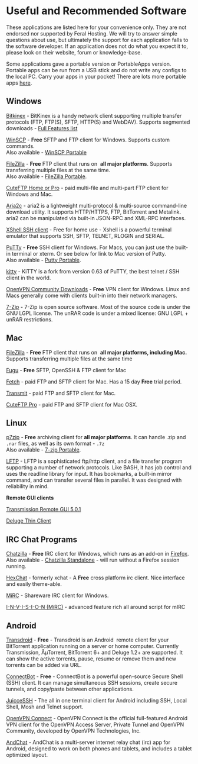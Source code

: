 Useful and Recommended Software
===============================

These applications are listed here for your convenience only. They are not endorsed nor supported by Feral Hosting. We will try to answer simple questions about use, but ultimately the support for each application falls to the software developer. If an application does not do what you expect it to, please look on their website, forum or knowledge-base.  
  
Some applications gave a portable version or PortableApps version. Portable apps can be run from a USB stick and do not write any configs to the local PC. Carry your apps in your pocket! There are lots more portable apps [here](http://portableapps.com/apps).  
  

Windows
-------

  
[Bitkinex](http://www.bitkinex.com/ftp/client/bitkinex323.exe) - BitKinex is a handy network client supporting multiple transfer protocols (FTP, FTP(S), SFTP, HTTP(S) and WebDAV). Supports segmented downloads - [Full Features list](http://www.bitkinex.com/features)  
  
[WinSCP](http://winscp.net/eng/download.php) - **Free** SFTP and FTP client for Windows. Supports custom commands.  
Also available - [WinSCP Portable](http://portableapps.com/apps/internet/winscp_portable)  
  
[FileZilla](https://www.feralhosting.com/faq/view?question=187) - **Free** FTP client that runs on  **all major platforms**. Supports transferring multiple files at the same time.  
Also available - [FileZilla Portable](http://portableapps.com/apps/internet/filezilla_portable).  
  
[CuteFTP Home or Pro](http://www.cuteftp.com/downloads/) - paid multi-file and multi-part FTP client for Windows and Mac.  
  
[Aria2c](https://www.feralhosting.com/faq/view?question=236) - aria2 is a lightweight multi-protocol & multi-source command-line download utility. It supports HTTP/HTTPS, FTP, BitTorrent and Metalink. aria2 can be manipulated via built-in JSON-RPC and XML-RPC interfaces.  
  
[XShell SSH client](https://www.feralhosting.com/faq/view?question=238) - Free for home use - Xshell is a powerful terminal emulator that supports SSH, SFTP, TELNET, RLOGIN and SERIAL.  
  
[PuTTy](https://www.feralhosting.com/faq/view?question=12) - **Free** SSH client for Windows. For Macs, you can just use the built-in terminal or xterm. Or see below for link to Mac version of Putty.  
Also available - [Putty Portable](http://portableapps.com/apps/internet/putty_portable).  
  
[kitty](https://www.feralhosting.com/faq/view?question=240) - KiTTY is a fork from version 0.63 of PuTTY, the best telnet / SSH client in the world.  
  
[OpenVPN Community Downloads](https://www.feralhosting.com/faq/view?question=5) - **Free** VPN client for Windows. Linux and Macs generally come with clients built-in into their network managers.  
  
[7-Zip](http://www.7-zip.org/) - 7-Zip is open source software. Most of the source code is under the GNU LGPL license. The unRAR code is under a mixed license: GNU LGPL + unRAR restrictions.  
  

Mac
---

  
[FileZilla](https://www.feralhosting.com/faq/view?question=187) - ****Free**** FTP client that runs on  **all major platforms, including Mac.** Supports transferring multiple files at the same time  
  
[Fugu](http://www.versiontracker.com/dyn/moreinfo/macosx/15693) - **Free** SFTP, OpenSSH & FTP client for Mac  
  
[Fetch](http://fetchsoftworks.com/fetch/download/) - paid FTP and SFTP client for Mac. Has a 15 day **Free** trial period.  
  
[Transmit](http://www.panic.com/TRANSMIT/) - paid FTP and SFTP client for Mac.  
  
[CuteFTP Pro](http://www.cuteftp.com/cuteftpmacpro/) - paid FTP and SFTP client for Mac OSX.  
  

Linux
-----

  
[p7zip](https://www.feralhosting.com/faq/view?question=245) - **Free** archiving client for **all major platforms**. It can handle .zip and `.rar` files, as well as its own format - `.7z`  
Also available - [7-zip Portable](http://portableapps.com/apps/utilities/7-zip_portable).  
  
[LFTP](http://lftp.yar.ru/) - LFTP is a sophisticated ftp/http client, and a file transfer program supporting a number of network protocols. Like BASH, it has job control and uses the readline library for input. It has bookmarks, a built-in mirror command, and can transfer several files in parallel. It was designed with reliability in mind.  
  
**Remote GUI clients**  
  
[Transmission Remote GUI 5.0.1](https://www.feralhosting.com/faq/view?question=4)  
  
[Deluge Thin Client](https://www.feralhosting.com/faq/view?question=76)  
  

IRC Chat Programs
-----------------

  
[Chatzilla](http://chatzilla.hacksrus.com/) - **Free** IRC client for Windows, which runs as an add-on in [Firefox](http://www.getfirefox.com).  
Also available - [Chatzilla Standalone](http://chatzilla.rdmsoft.com/xulrunner/) - will run without a Firefox session running.  
  
[HexChat](http://hexchat.github.io/downloads.html) - formerly xchat - A **Free** cross platform irc client. Nice interface and easily theme-able.  
  
[MiRC](http://www.mirc.com/get.html) - Shareware IRC client for Windows.  
  
[I-N-V-I-S-I-O-N (MiRC)](http://i-n-v-i-s-i-o-n.com/cms/index.php?option=com_frontpage&Itemid=1) - advanced feature rich all around script for mIRC  
  

Android
-------

  
[Transdroid](https://www.feralhosting.com/faq/view?question=81) - **Free** - Transdroid is an Android  remote client for your BitTorrent application running on a server or home computer. Currently Transmission, ÂµTorrent, BitTorrent 6+ and Deluge 1.2+ are supported. It can show the active torrents, pause, resume or remove them and new torrents can be added via URL.  
  
[ConnectBot](https://play.google.com/store/apps/details?id=org.connectbot&hl=en_GB) - **Free** - ConnectBot is a powerful open-source Secure Shell (SSH) client. It can manage simultaneous SSH sessions, create secure tunnels, and copy/paste between other applications.  
  
[JuicceSSH](https://play.google.com/store/apps/details?id=com.sonelli.juicessh&hl=en_GB) - The all in one terminal client for Android including SSH, Local Shell, Mosh and Telnet support.  
  
[OpenVPN Connect](https://www.feralhosting.com/faq/view?question=220) - OpenVPN Connect is the official full-featured Android VPN client for the OpenVPN Access Server, Private Tunnel and OpenVPN Community, developed by OpenVPN Technologies, Inc.  
  
[AndChat](https://play.google.com/store/apps/details?id=net.andchat&hl=en_GB) - AndChat is a multi-server internet relay chat (irc) app for Android, designed to work on both phones and tablets, and includes a tablet optimized layout.  
  

